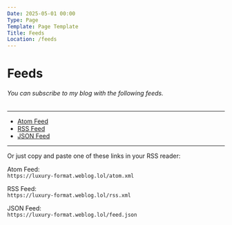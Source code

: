 ```yaml
---
Date: 2025-05-01 00:00
Type: Page
Template: Page Template
Title: Feeds
Location: /feeds
---
```


# Feeds

###### You can subscribe to my blog with the following feeds.

---

- [<i class="fa-solid fa-atom"></i> Atom Feed](/atom.xml)
- [<i class="fa-solid fa-rss"></i> RSS Feed](/rss.xml)
- [<i class="omg-icon omg-json-feed"></i> JSON Feed](/feed.json)

---

Or just copy and paste one of these links in your RSS reader:

<i class="fa-solid fa-atom"></i> Atom Feed:  
`https://luxury-format.weblog.lol/atom.xml`  

<i class="fa-solid fa-rss"></i> RSS Feed:  
`https://luxury-format.weblog.lol/rss.xml`  

<i class="omg-icon omg-json-feed"></i> JSON Feed:  
`https://luxury-format.weblog.lol/feed.json`  
